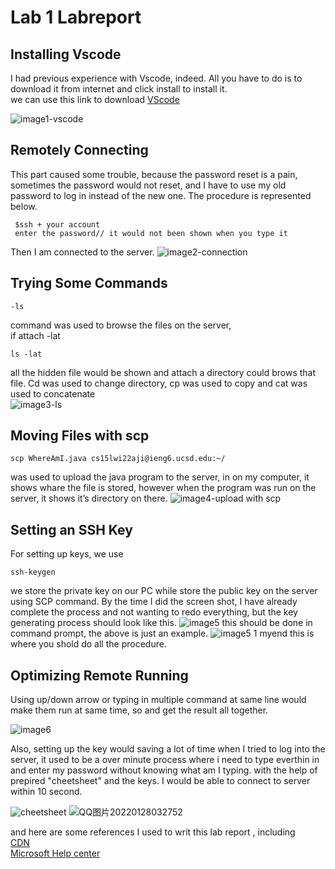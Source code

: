 # Lab 1 Labreport

## Installing Vscode 
I had previous experience with Vscode, indeed. All you have to do is to download it from internet and click install to install it.<br />
we can use this link to download [VScode](https://code.visualstudio.com/)

![image1-vscode](https://user-images.githubusercontent.com/55153144/149600439-1f6aa763-3a2e-4628-9509-3a7d59b60ec4.png)

## Remotely Connecting 
This part caused some trouble, because the password reset is a pain, sometimes the password would not reset, and I have to use my old password to log in instead of the new one. 
The procedure is represented below.
```
 $ssh + your account 
 enter the password// it would not been shown when you type it
 ```
 Then I am connected to the server.
![image2-connection](https://user-images.githubusercontent.com/55153144/149600459-1c76821c-4e20-4664-ac1f-9678f5461592.png)


## Trying Some Commands 
```
-ls
``` 
command was used to browse the files on the server, <br />
if attach -lat
```
ls -lat
```
all the hidden file would be shown and attach a directory could brows that file. Cd was used to change directory, cp was used to copy and cat was used to concatenate
<br />
![image3-ls](https://user-images.githubusercontent.com/55153144/149600463-574be108-17f1-4052-b02c-23273b3969df.png)


## Moving Files with scp 
```
scp WhereAmI.java cs15lwi22aji@ieng6.ucsd.edu:~/ 
```
was used to upload the java program to the server, in on my computer, it shows whare the file is stored, however when the program was run on the server, it shows it’s directory on there.
![image4-upload with scp](https://user-images.githubusercontent.com/55153144/149600469-a364870b-1427-40a7-bd70-59da50ac3ff8.png)


## Setting an SSH Key 
For setting up keys, we use 
```
ssh-keygen
```
we store the private key on our PC while store the public key on the server using SCP command. By the time I did the screen shot, I have already complete the process and not wanting to redo everything, but the key generating process should look like this.
![image5](https://user-images.githubusercontent.com/55153144/149600478-6f4ca08c-c383-4863-927a-707ce2375405.png)
this should be done in command prompt, the above is just an example.
![image5 1 myend](https://user-images.githubusercontent.com/55153144/149600581-41fa508e-8e2e-41b0-b466-bd0ad7597858.png)
this is where you shold do all the procedure. 



## Optimizing Remote Running 
Using up/down arrow or typing in multiple command at same line would make them run at same time, so and get the result all together.

![image6 ](https://user-images.githubusercontent.com/55153144/149600614-8c3aea46-e67c-44fd-99bb-808c2af8d9f4.png)

Also, setting up the key would saving a lot of time when I tried to log into the server, it used to be a over minute process where i need to type everthin in and enter my password without knowing what am I typing. with the help of prepired "cheetsheet" and the keys. I would be able to connect to server within 10 second.

![cheetsheet](https://user-images.githubusercontent.com/55153144/151538708-a046589e-5da2-4795-9455-679badd46697.png)
![QQ图片20220128032752](https://user-images.githubusercontent.com/55153144/151539299-a84ffbd7-126e-4ed7-a89e-f338c68cd9f5.png)

and here are some references I used to writ this lab report , including <br />[CDN](https://gist.github.com/vinkla/dca76249ba6b73c5dd66a4e986df4c8d)<br />[Microsoft Help center](https://docs.microsoft.com/en-us/windows-server/administration/openssh/openssh_keymanagement#user-key-generation)